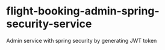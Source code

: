 # flight-booking-admin-spring-security-service
Admin service with spring security by generating JWT token
